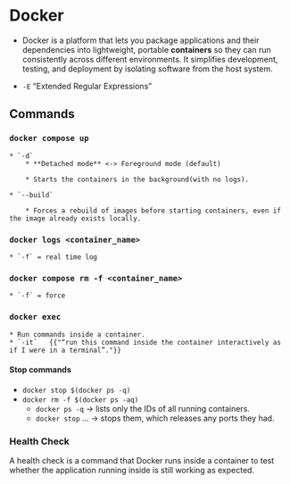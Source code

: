 # Docker

* Docker is a platform that lets you package applications and their dependencies into lightweight, portable **containers** so they can run consistently across different environments. It simplifies development, testing, and deployment by isolating software from the host system.


* `-E`  “Extended Regular Expressions” 


## Commands

### `docker compose up`

    * `-d` 
        * **Detached mode** <-> Foreground mode (default)

        * Starts the containers in the background(with no logs).
    
    * `--build`

        * Forces a rebuild of images before starting containers, even if the image already exists locally.

### `docker logs <container_name>`
    
    * `-f` = real time log

### `docker compose rm -f <container_name>`
    * `-f` = force

### `docker exec`

    * Run commands inside a container.
    * `-it`   {{"“run this command inside the container interactively as if I were in a terminal”."}}
#### Stop commands

* `docker stop $(docker ps -q)`
* `docker rm -f $(docker ps -aq)`
    * `docker ps -q` → lists only the IDs of all running containers.
    * `docker stop` ... → stops them, which releases any ports they had.

### Health Check

A health check is a command that Docker runs inside a container to test whether the application running inside is still working as expected.